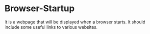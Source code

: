 # Browser-Startup
It is a webpage that will be displayed when a browser starts. It should include some useful links to various websites.
